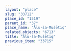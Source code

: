 ```yaml
---
layout: "place"
slug: "33712"
place_id: "1519"
parent_id: "37"
place_name: "Ālu-ša-Mušētiq"
related_objects: "6713"
title: "Ālu-ša-Mušētiq"
previous_item: "33715"
---
```

